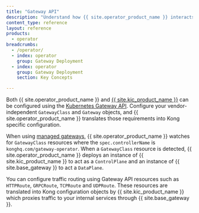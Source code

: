 ```yaml
---
title: "Gateway API"
description: "Understand how {{ site.operator_product_name }} interacts with Gateway API resources"
content_type: reference
layout: reference
products:
  - operator
breadcrumbs:
  - /operator/
  - index: operator
    group: Gateway Deployment
  - index: operator
    group: Gateway Deployment
    section: Key Concepts

---
```


Both {{ site.operator_product_name }} and [{{ site.kic_product_name }}](/kubernetes-ingress-controller/) can be configured using the [Kubernetes Gateway API](https://github.com/kubernetes-sigs/gateway-api). Configure your vendor-independent `GatewayClass` and `Gateway` objects, and {{ site.operator_product_name }} translates those requirements into Kong specific configuration.

When using [managed gateways](/operator/dataplanes/managed-gateways/), {{ site.operator_product_name }} watches for `GatewayClass` resources where the `spec.controllerName` is `konghq.com/gateway-operator`. When a `GatewayClass` resource is detected, {{ site.operator_product_name }} deploys an instance of {{ site.kic_product_name }} to act as a `ControlPlane` and an instance of {{ site.base_gateway }} to act a `DataPlane`.

You can configure traffic routing using Gateway API resources such as `HTTPRoute`, `GRPCRoute`, `TCPRoute` and `UDPRoute`. These resources are translated into Kong configuration objects by {{ site.kic_product_name }} which proxies traffic to your internal services through {{ site.base_gateway }}.
